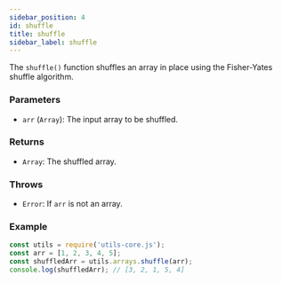 ```yaml
---
sidebar_position: 4
id: shuffle
title: shuffle
sidebar_label: shuffle
---
```


The `shuffle()` function shuffles an array in place using the Fisher-Yates shuffle algorithm.

### Parameters

- `arr` (`Array`): The input array to be shuffled.

### Returns

- `Array`: The shuffled array.

### Throws

- `Error`: If `arr` is not an array.

### Example

```js
const utils = require('utils-core.js');
const arr = [1, 2, 3, 4, 5];
const shuffledArr = utils.arrays.shuffle(arr);
console.log(shuffledArr); // [3, 2, 1, 5, 4]
```